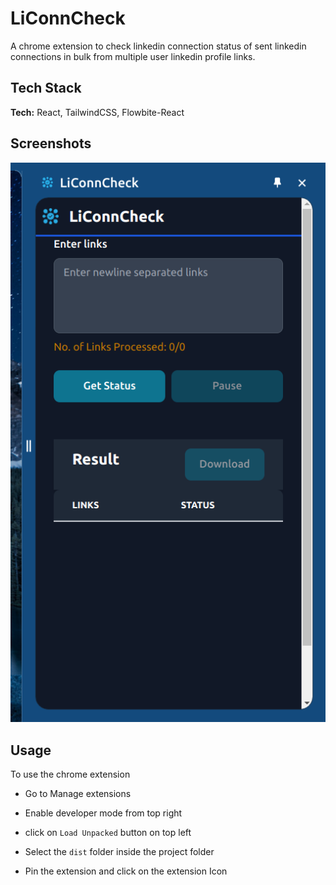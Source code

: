 
# LiConnCheck

A chrome extension to check linkedin connection status of sent linkedin connections in bulk from multiple user linkedin profile links.


## Tech Stack

**Tech:** React, TailwindCSS, Flowbite-React

## Screenshots

![Description of the image](demo/example.png)

## Usage
To use the chrome extension

- Go to Manage extensions

- Enable developer mode from top right

- click on `Load Unpacked` button on top left

- Select the `dist` folder inside the project folder

- Pin the extension and click on the extension Icon
